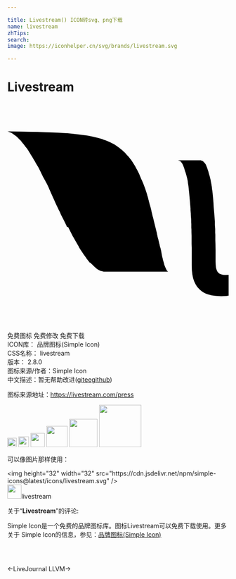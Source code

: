 ```yaml
---

title: Livestream() ICON转svg、png下载
name: livestream
zhTips: 
search: 
image: https://iconhelper.cn/svg/brands/livestream.svg

---
```


# Livestream  <small style="font-size: 60%;font-weight: 100"></small>

<div id="svg" class="svg-wrap">
<svg role="img" viewBox="0 0 24 24" xmlns="http://www.w3.org/2000/svg"><title>Livestream icon</title><path d="M20.987 6.248l.041.002.039.006.04.011.039.015.038.02.039.022.035.03.035.029.037.045.046.045.03.045.044.045.075.119.029.06.029.075.03.074.031.074.028.074.029.09.029.09.03.09.031.089.029.104.028.104.031.105.03.104.029.104.029.104.03.12.03.118.029.135.015.12.029.134.03.134.017.135.028.149.015.148.015.149.031.149.015.149.016.148.015.165.015.164.015.163.015.165.015.164.016.179.015.343.016.179.015.179.015.18.015.18.015.193.015.193.015.193.016.195.015.193v.388l.016.209.015.209v.403l.015.208v.611l.015.419.015.625v1.269l.015.373.03.269.046.179.043.119.047.104.059.09.045.044.045.045.044.045.062.029.089.046.089.029.096.03.142.029.193.011.269-.016h.1v2.253l-.239.029-.566.026-.61-.029-.448-.067-.344-.089-.254-.089-.237-.119-.236-.15-.208-.184-.134-.134-.136-.149-.17-.269-.15-.313-.119-.342-.082-.403-.054-.456-.015-.508v-1.938l-.015-.418v-.865l-.015-.402v-.287l-.016-.199v-.397l-.015-.194v-.193l-.008-.193-.015-.194-.014-.179-.003-.18-.015-.179-.015-.183v-.178l-.015-.18-.017-.179-.012-.179-.014-.17-.017-.17-.015-.164-.015-.169-.015-.16-.014-.163-.015-.164-.017-.15-.015-.148-.016-.158-.015-.141-.015-.135-.044-.278-.016-.134-.015-.135-.03-.125-.026-.135-.029-.118-.03-.12-.031-.119-.034-.103-.029-.104-.025-.103-.045-.09-.029-.104-.029-.089-.022-.09-.029-.089-.031-.09-.03-.074-.029-.076-.029-.074-.03-.059-.03-.061-.029-.06-.044-.06-.03-.045-.036-.045-.031-.044-.041-.03-.028-.029-.046-.03-.028-.015-.046-.016-.049-.012-.044-.016-.03-.015h-.03 2.552l-.051.031zM.008 3.082l1.169.021 1.089.026.97.015.851.03.73.029.642.029.567.03.506.029.463.046.418.044.387.046.357.044.329.046.313.044.283.061.27.059.252.059.24.06.223.06.209.06.194.075.194.059.179.074.163.076.166.074.148.074.164.074.148.09.135.09.135.09.119.088.119.09.119.09.119.09.104.09.104.104.104.09.105.104.09.104.09.104.104.105.09.104.09.104.074.104.09.105.074.119.074.104.074.119.075.12.074.119.074.12.06.119.061.119.074.119.06.119.06.119.06.119.06.12.045.118.048.12.06.135.05.118.06.135.06.119.044.119.061.135.054.135.044.119.051.134.045.12.045.133.045.135.045.135.045.134.044.135.03.134.045.135.039.135.029.133.039.135.029.135.041.134.029.134.045.135.029.119.045.135v.014l.029.12.031.127.029.134.029.135.03.119.03.135.029.133.045.12.029.134.03.119.03.135.029.119.029.119.03.12.03.119.029.12.03.119.03.119.029.119.029.119.03.119.03.119.014.12.03.104.046.223.029.105.029.104.03.104.022.104.029.104.016.104.029.104.03.104.015.104.029.105.03.09.03.097.015.089.03.09.015.09.015.089.015.09.015.075.016.09.015.085.016.075.014.074.016.078.024.074.015.074.015.075.015.068.016.06.023.074.023.061.016.065.015.06.016.06.015.06.015.06.015.06.015.045.03.051.015.045.015.045.016.044.029.046.015.044.038.075.015.038.03.061.015.029.015.03.015.029.016.03.015.015.015.015.015.015.016.015.015.016.029.016.016.004.015.015h.03-7.027l-.051-.015-.057-.016-.057-.014-.06-.016-.06-.015h-.016l-.052-.024-.056-.015-.057-.031-.061-.03-.044-.029-.06-.03-.045-.029-.061-.03-.044-.045-.044-.045-.061-.045-.045-.045-.06-.044-.06-.06-.06-.056-.044-.06-.061-.054-.06-.045-.06-.06-.061-.06-.044-.06-.062-.005-.059-.06-.045-.068-.054-.065-.119-.148-.059-.075-.045-.074-.061-.09-.059-.074-.061-.09-.06-.075-.06-.088-.06-.09-.06-.09-.061-.09-.059-.09-.061-.09-.06-.089-.06-.104-.059-.09-.046-.104-.06-.105-.06-.104-.06-.105-.061-.104-.059-.104-.06-.104-.06-.104-.061-.104-.059-.104-.061-.104-.059-.104-.061-.119-.06-.12-.06-.119-.061-.12-.059-.119-.061-.119-.059-.119-.06-.119-.135-.028-.049-.126-.059-.123-.061-.123-.059-.125-.064-.125-.06-.127-.06-.119-.064-.119-.06-.119-.063-.119-.06-.119-.06-.15-.06-.134-.063-.119-.063-.12-.06-.134-.063-.119-.061-.135-.06-.119-.06-.135-.06-.134-.06-.134-.058-.134-.059-.135-.061-.119-.059-.134-.059-.133-.059-.135-.06-.135-.06-.134-.119-.268-.06-.149-.06-.12-.059-.134-.061-.12-.06-.119-.073-.118-.06-.135-.074-.12-.06-.118-.074-.12-.061-.119-.059-.12-.06-.119-.06-.119-.059-.137-.12-.239-.06-.119-.061-.119-.074-.119-.074-.119-.135-.229-.058-.119-.074-.11-.076-.12-.059-.112-.061-.104-.125-.208-.074-.106-.061-.103-.058-.105-.061-.089-.06-.105-.063-.104-.066-.09-.059-.09-.074-.09-.076-.088-.059-.089-.075-.09-.088-.117-.067-.076-.069-.078-.059-.074-.058-.1-.074-.074-.066-.06-.075-.069-.062-.065-.075-.081-.065-.06-.065-.06-.068-.058-.067-.053-.069-.045-.07-.045L.672 3.4l-.075-.046-.06-.044-.074-.044-.067-.03-.068-.03-.07-.03-.071-.03-.068-.031-.059-.023L0 3.086h.008v-.004z"/></svg>
</div>
<detail full-name='livestream'></detail>

<div class="detail-page">
<p>
<span><span class="badge-success badge">免费图标</span> <span class="badge-success badge">免费修改</span>  <span class="badge-success badge">免费下载</span> </span>
<br/>
<span>
ICON库：
<span class="badge-secondary badge">品牌图标(Simple Icon)</span> 
</span>
<br/>
<span>
CSS名称：
<span class="badge-secondary badge">livestream</span> 
</span>

<br/>
<span>
版本：
<span class="badge-secondary badge">2.8.0</span> 
</span>
<br/>
<span>图标来源/作者：<span class="badge-light badge">Simple Icon</span></span> 
<br/>
<span class="zh-detail">中文描述：暂无<span class="help-link"><span>帮助改进</span>(<a href="https://gitee.com/liuwave/icon-helper/edit/master/json/brands/livestream.json" target="_blank" rel="noopener noreferrer">gitee</a><a href="https://github.com/liuwave/icon-helper/edit/master/json/brands/livestream.json" target="_blank" rel="noopener noreferrer">github</a></span>)</span><br/>
</p>
</div><div class="description description alert alert-light"><p>图标来源地址：<a href="https://livestream.com/press" target="_blank" rel="noopener noreferrer">https://livestream.com/press</a></p></div>
<div class="alert alert-dark">
<img height="21" width="21" src="https://cdn.jsdelivr.net/npm/simple-icons@latest/icons/livestream.svg" />
<img height="24" width="24" src="https://cdn.jsdelivr.net/npm/simple-icons@latest/icons/livestream.svg" />
<img height="32" width="32" src="https://cdn.jsdelivr.net/npm/simple-icons@latest/icons/livestream.svg" />
<img height="48" width="48" src="https://cdn.jsdelivr.net/npm/simple-icons@latest/icons/livestream.svg" />
<img height="64" width="64" src="https://cdn.jsdelivr.net/npm/simple-icons@latest/icons/livestream.svg" />
<img height="96" width="96" src="https://cdn.jsdelivr.net/npm/simple-icons@latest/icons/livestream.svg" />

</div>
<div>
  <p>可以像图片那样使用：    
  </p>
  <div class="alert alert-primary" style="font-size: 14px">
    &lt;img height="32" width="32" src="https://cdn.jsdelivr.net/npm/simple-icons@latest/icons/livestream.svg" /&gt;
    <copy-btn content='<img height="32" width="32" src="https://cdn.jsdelivr.net/npm/simple-icons@latest/icons/livestream.svg" />'></copy-btn>
  </div>
  <div class="alert alert-secondary">
    <img height="32" width="32" src="https://cdn.jsdelivr.net/npm/simple-icons@latest/icons/livestream.svg" />livestream
    <copy-btn content="livestream" btn-title="复制图标名称"></copy-btn>
  </div>
</div>
<div class="icon-detail__container">
<p>关于“<b>Livestream</b>”的评论:</p>
</div>
<Vssue title="关于“Livestream”的评论" />
<div><p>Simple Icon是一个免费的品牌图标库。图标Livestream可以免费下载使用。更多关于  Simple Icon的信息，参见：<a target="_blank" href="https://iconhelper.cn/brands.html">品牌图标(Simple Icon)</a>
</p></div>


<div style="padding:2rem 0 " class="page-nav"><p class="inner"><span class="prev">←<router-link to="/icon/livejournal.html">LiveJournal</router-link></span> <span class="next"><router-link to="/icon/llvm.html">LLVM</router-link>→</span></p></div>
